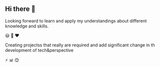 ## Hi there 👋
Looking forward to learn and apply my understandings about different knowledge and skills.

😃 👊 ❤

Creating projectss that really are required and add significant change in th development of tech&perspective

⚡ 📊 😊

<!--
**Deshvan11/Deshvan11** is a ✨ _special_ ✨ repository because its `README.md` (this file) appears on your GitHub profile.

Here are some ideas to get you started:

- 🔭 I’m currently working on ...
- 🌱 I’m currently learning ...
- 👯 I’m looking to collaborate on ...
- 🤔 I’m looking for help with ...
- 💬 Ask me about ...
- 📫 How to reach me: ...
- 😄 Pronouns: ...
- ⚡ Fun fact: ...
-->
